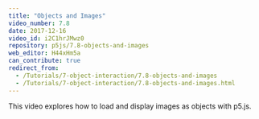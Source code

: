 ```yaml
---
title: "Objects and Images"
video_number: 7.8
date: 2017-12-16
video_id: i2C1hrJMwz0
repository: p5js/7.8-objects-and-images
web_editor: H44xHm5a
can_contribute: true
redirect_from:
  - /Tutorials/7-object-interaction/7.8-objects-and-images
  - /Tutorials/7-object-interaction/7.8-objects-and-images.html
---
```

This video explores how to load and display images as objects with p5.js.
